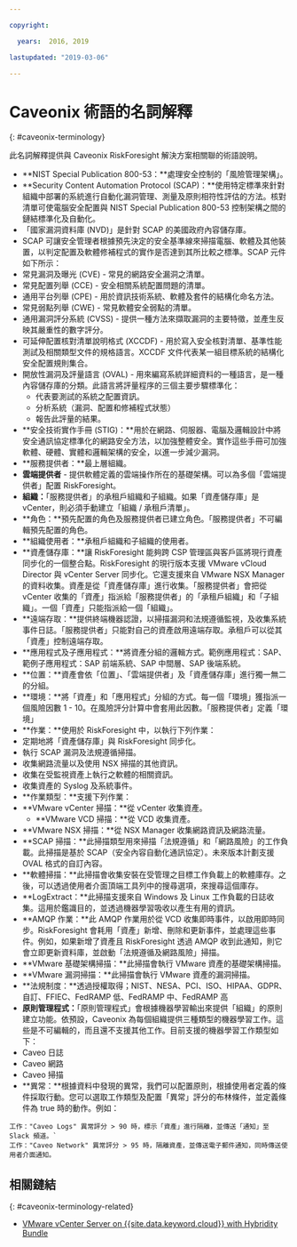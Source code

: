 ```yaml
---

copyright:

  years:  2016, 2019

lastupdated: "2019-03-06"

---
```


# Caveonix 術語的名詞解釋
{: #caveonix-terminology}

此名詞解釋提供與 Caveonix RiskForesight 解決方案相關聯的術語說明。

-	**NIST Special Publication 800-53：**處理安全控制的「風險管理架構」。
-	**Security Content Automation Protocol (SCAP)：**使用特定標準來針對組織中部署的系統進行自動化漏洞管理、測量及原則相符性評估的方法。核對清單可使電腦安全配置與 NIST Special Publication 800-53 控制架構之間的鏈結標準化及自動化。
  - 「國家漏洞資料庫 (NVD)」是針對 SCAP 的美國政府內容儲存庫。
  -	SCAP 可讓安全管理者根據預先決定的安全基準線來掃描電腦、軟體及其他裝置，以判定配置及軟體修補程式的實作是否達到其所比較之標準。SCAP 元件如下所示：
  -	常見漏洞及曝光 (CVE) - 常見的網路安全漏洞之清單。
  -	常見配置列舉 (CCE) - 安全相關系統配置問題的清單。
  -	通用平台列舉 (CPE) - 用於資訊技術系統、軟體及套件的結構化命名方法。
  -	常見弱點列舉 (CWE) - 常見軟體安全弱點的清單。
  -	通用漏洞評分系統 (CVSS) - 提供一種方法來擷取漏洞的主要特徵，並產生反映其嚴重性的數字評分。
  -	可延伸配置核對清單說明格式 (XCCDF) - 用於寫入安全核對清單、基準性能測試及相關類型文件的規格語言。XCCDF 文件代表某一組目標系統的結構化安全配置規則集合。
  -	開放性漏洞及評量語言 (OVAL) - 用來編寫系統詳細資料的一種語言，是一種內容儲存庫的分類。此語言將評量程序的三個主要步驟標準化：
      - 代表要測試的系統之配置資訊。
      -	分析系統（漏洞、配置和修補程式狀態）
      -	報告此評量的結果。
-	**安全技術實作手冊 (STIG)：**用於在網路、伺服器、電腦及邏輯設計中將安全通訊協定標準化的網路安全方法，以加強整體安全。實作這些手冊可加強軟體、硬體、實體和邏輯架構的安全，以進一步減少漏洞。
-	**服務提供者：**最上層組織。
-	**雲端提供者** - 提供軟體定義的雲端操作所在的基礎架構。可以為多個「雲端提供者」配置 RiskForesight。
-	**組織：**「服務提供者」的承租戶組織和子組織。如果「資產儲存庫」是 vCenter，則必須手動建立「組織 / 承租戶清單」。
-	**角色：**預先配置的角色及服務提供者已建立角色。「服務提供者」不可編輯預先配置的角色。
-	**組織使用者：**承租戶組織和子組織的使用者。
-	**資產儲存庫：**讓 RiskForesight 能夠跨 CSP 管理區與客戶區將現行資產同步化的一個整合點。RiskForesight 的現行版本支援 VMware vCloud Director 與 vCenter Server 同步化。它還支援來自 VMware NSX Manager 的資料收集。資產是從「資產儲存庫」進行收集。「服務提供者」會把從 vCenter 收集的「資產」指派給「服務提供者」的「承租戶組織」和「子組織」。一個「資產」只能指派給一個「組織」。
-	**遠端存取：**提供終端機器認證，以掃描漏洞和法規遵循監視，及收集系統事件日誌。「服務提供者」只能對自己的資產啟用遠端存取。承租戶可以從其「資產」控制遠端存取。
-	**應用程式及子應用程式：**將資產分組的邏輯方式。範例應用程式：SAP、範例子應用程式：SAP 前端系統、SAP 中間層、SAP 後端系統。
-	**位置：**資產會依「位置」、「雲端提供者」及「資產儲存庫」進行獨一無二的分組。
-	**環境：**將「資產」和「應用程式」分組的方式。每一個「環境」獲指派一個風險因數 1 - 10。在風險評分計算中會套用此因數。「服務提供者」定義「環境」
-	**作業：**使用於 RiskForesight 中，以執行下列作業：
  -	定期地將「資產儲存庫」與 RiskForesight 同步化。
  -	執行 SCAP 漏洞及法規遵循掃描。
  -	收集網路流量以及使用 NSX 掃描的其他資訊。
  -	收集在受監視資產上執行之軟體的相關資訊。
  -	收集資產的 Syslog 及系統事件。
-	**作業類型：**支援下列作業：
  -	**VMware vCenter 掃描：**從 vCenter 收集資產。
	- **VMware VCD 掃描：**從 VCD 收集資產。
  -	**VMware NSX 掃描：**從 NSX Manager 收集網路資訊及網路流量。
  - **SCAP 掃描：**此掃描類型用來掃描「法規遵循」和「網路風險」的工作負載。此掃描是基於 SCAP（安全內容自動化通訊協定）。未來版本計劃支援 OVAL 格式的自訂內容。
  - **軟體掃描：**此掃描會收集安裝在受管理之目標工作負載上的軟體庫存。之後，可以透過使用者介面頂端工具列中的搜尋選項，來搜尋這個庫存。
  - **LogExtract：**此掃描支援來自 Windows 及 Linux 工作負載的日誌收集。這用於鑑識目的，並透過機器學習吸收以產生有用的資訊。
  - **AMQP 作業：**此 AMQP 作業用於從 VCD 收集即時事件，以啟用即時同步。RiskForesight 會耗用「資產」新增、刪除和更新事件，並處理這些事件。例如，如果新增了資產且 RiskForesight 透過 AMQP 收到此通知，則它會立即更新資料庫，並啟動「法規遵循及網路風險」掃描。
  - **VMware 基礎架構掃描：**此掃描會執行 VMware 資產的基礎架構掃描。
  -	**VMware 漏洞掃描：**此掃描會執行 VMware 資產的漏洞掃描。
-	**法規制度：**透過授權取得；NIST、NESA、PCI、ISO、HIPAA、GDPR、自訂、FFIEC、FedRAMP 低、FedRAMP 中、FedRAMP 高
-	**原則管理程式：**「原則管理程式」會根據機器學習輸出來提供「組織」的原則建立功能。依預設，Caveonix 為每個組織提供三種類型的機器學習工作。這些是不可編輯的，而且還不支援其他工作。目前支援的機器學習工作類型如下：
  -	Caveo 日誌
  -	Caveo 網路
  -	Caveo 掃描
-	**異常：**根據資料中發現的異常，我們可以配置原則，根據使用者定義的條件採取行動。您可以選取工作類型及配置「異常」評分的布林條件，並定義條件為 true 時的動作。例如：
```
工作："Caveo Logs" 異常評分 > 90 時，標示「資產」進行隔離，並傳送「通知」至 Slack 頻道。`
工作："Caveo Network" 異常評分 > 95 時，隔離資產，並傳送電子郵件通知，同時傳送使用者介面通知。
```

## 相關鏈結
{: #caveonix-terminology-related}

* [VMware vCenter Server on {{site.data.keyword.cloud}} with Hybridity Bundle](/docs/services/vmwaresolutions/archiref/vcs?topic=vmware-solutions-vcs-hybridity-intro)
